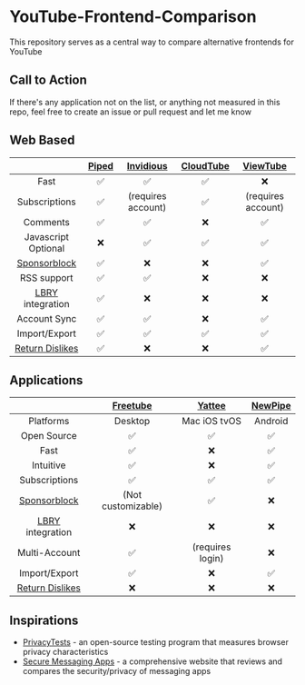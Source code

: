 # YouTube-Frontend-Comparison
This repository serves as a central way to compare alternative frontends for YouTube

## Call to Action
If there's any application not on the list, or anything not measured in this repo, feel free to create an issue or pull request and let me know

## Web Based
| | [Piped](https://github.com/TeamPiped/Piped) | [Invidious](https://github.com/iv-org/invidious) | [CloudTube](https://sr.ht/~cadence/tube) | [ViewTube](https://github.com/ViewTube/viewtube-vue) |
| :---: | :---: | :---: | :---: | :---: |
| Fast | :white_check_mark:| :white_check_mark:| :white_check_mark: | :x: |
| Subscriptions | :white_check_mark: | (requires account) |:white_check_mark:| (requires account) |
| Comments | :white_check_mark:|:white_check_mark:| :x: | ✅ |
| Javascript Optional |:x:|:white_check_mark:|:white_check_mark:| ✅ |
| [Sponsorblock](https://github.com/ajayyy/SponsorBlock)|:white_check_mark:|:x:|:x:| :white_check_mark:|
| RSS support | :white_check_mark: |:white_check_mark:|:x:| :x: |
| [LBRY](https://github.com/lbryio/lbry-desktop) integration | :white_check_mark: | :x: | :x: | :x: |
| Account Sync| :white_check_mark: | :white_check_mark: | :x: | :white_check_mark: |
| Import/Export | :white_check_mark:|:white_check_mark:|:white_check_mark:| ✅ |
| [Return Dislikes](https://github.com/Anarios/return-youtube-dislike)| :white_check_mark: | :x: | :x: | ✅ |

## Applications
| | [Freetube](https://github.com/FreeTubeApp/FreeTube) | [Yattee](https://github.com/yattee/yattee) | [NewPipe](https://github.com/TeamNewPipe/NewPipe)|
| :---: | :---: | :---: | :---: |
| Platforms | Desktop | Mac iOS tvOS | Android |
| Open Source | ✅  | ✅  | ✅ |
| Fast | :white_check_mark:| :x: | :white_check_mark:|
| Intuitive | :white_check_mark: | :x: | :white_check_mark:|
| Subscriptions | :white_check_mark:| :white_check_mark: | :white_check_mark:|
| [Sponsorblock](https://github.com/ajayyy/SponsorBlock) |(Not customizable)| :white_check_mark: |❌ |
| [LBRY](https://github.com/lbryio/lbry-desktop) integration | :x: | :x: | :x: |
| Multi-Account| :white_check_mark:| (requires login) | :x: |
| Import/Export | :white_check_mark:| :x: |:white_check_mark:|
| [Return Dislikes](https://github.com/Anarios/return-youtube-dislike)| :x: | :x: | :x: |

## Inspirations
- [PrivacyTests](https://privacytests.org) - an open-source testing program that measures browser privacy characteristics
- [Secure Messaging Apps](https://www.securemessagingapps.com) - a comprehensive website that reviews and compares the security/privacy of messaging apps 
